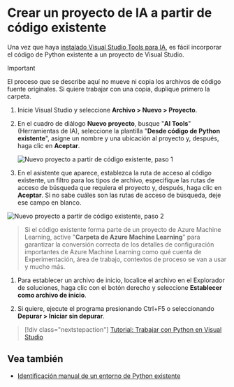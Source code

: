 ---
---
# <a name="create-an-ai-project-from-existing-code"></a>Crear un proyecto de IA a partir de código existente

Una vez que haya [instalado Visual Studio Tools para IA](installation.md), es fácil incorporar el código de Python existente a un proyecto de Visual Studio.

> [!Important]
>
> El proceso que se describe aquí no mueve ni copia los archivos de código fuente originales. Si quiere trabajar con una copia, duplique primero la carpeta.

1. Inicie Visual Studio y seleccione **Archivo > Nuevo > Proyecto**.

1. En el cuadro de diálogo **Nuevo proyecto**, busque "**AI Tools**" (Herramientas de IA), seleccione la plantilla "**Desde código de Python existente**", asigne un nombre y una ubicación al proyecto y, después, haga clic en **Aceptar**.

    ![Nuevo proyecto a partir de código existente, paso 1](media\create-project-existing\new-ai-project.png)

1. En el asistente que aparece, establezca la ruta de acceso al código existente, un filtro para los tipos de archivo, especifique las rutas de acceso de búsqueda que requiera el proyecto y, después, haga clic en **Aceptar**. Si no sabe cuáles son las rutas de acceso de búsqueda, deje ese campo en blanco.

![Nuevo proyecto a partir de código existente, paso 2](media\create-project-existing\azurebatch-newproject.png)

> Si el código existente forma parte de un proyecto de Azure Machine Learning, active "**Carpeta de Azure Machine Learning**" para garantizar la conversión correcta de los detalles de configuración importantes de Azure Machine Learning como qué cuenta de Experimentación, área de trabajo, contextos de proceso se van a usar y mucho más.

1. Para establecer un archivo de inicio, localice el archivo en el Explorador de soluciones, haga clic con el botón derecho y seleccione **Establecer como archivo de inicio**.

1. Si quiere, ejecute el programa presionando Ctrl+F5 o seleccionando **Depurar > Iniciar sin depurar**.

> [!div class="nextstepaction"]
> [Tutorial: Trabajar con Python en Visual Studio](../python/tutorial-working-with-python-in-visual-studio-step-00-installation.md)

## <a name="see-also"></a>Vea también

- [Identificación manual de un entorno de Python existente](../python/managing-python-environments-in-visual-studio.md#manually-identifying-an-existing-environment)